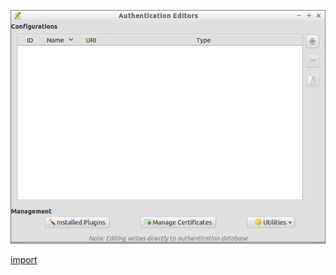 ![](../images/QgsAuthEditorWidgets-standalone.png)

[import](../gui/qgis-sample-QgsAuthEditorWidgets.py)
